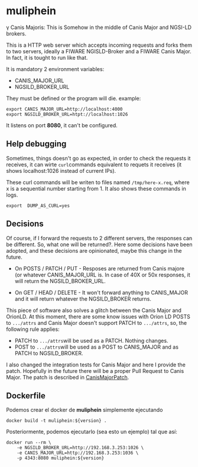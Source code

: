 # muliphein

γ Canis Majoris: This is Somehow in the middle of Canis Major and NGSI-LD brokers.

This is a HTTP web server which accepts incoming requests and forks them to two servers, ideally a FIWARE NGISLD-Broker and a  FIWARE Canis Major. In fact, it is tought to run like that.

It is mandatory 2 environment variables:

- CANIS_MAJOR_URL
- NGSILD_BROKER_URL

They must be defined or the program will die. example:

```
export CANIS_MAJOR_URL=http://localhost:4000
export NGSILD_BROKER_URL=htpt://localhost:1026
```

It listens on port **8080**, it can't be configured.

## Help debugging

Sometimes, things doesn't go as expected, in order to check the requests it receives, it can wirte `curl`commands equivalent to requets it receives (it shows localhost:1026 instead of current IPs).

These curl commands will be writen to files named `/tmp/here-x.req`, where x is a sequential number starting from 1. It also shows these commands in logs.

```
export  DUMP_AS_CURL=yes
```

## Decisions

Of course, if I forward the requests to 2 different servers, the responses can be different. So, what one will be returned?. Here some decisions have been adopted, and these decisions are opinionated, maybe this change in the future.

- On POSTS / PATCH / PUT - Resposes are returned from Canis majore (or whatever CANIS_MAJOR_URL is. In case of 40X or 50x responses, it will return the NGSILD_BROKER_URL.

- On GET / HEAD / DELETE - It won't forward anything to CANIS_MAJOR and it will return whatever the NGSILD_BROKER returns.

This piece of software also solves a glitch between the Canis Major and OrionLD. At this moment, there are some know issues with Orion LD POSTS to `.../attrs` and Canis Major doesn't support PATCH to `.../attrs`, so, the following 
rule applies:

- PATCH to `.../attrs`will be used as a PATCH. Nothing changes.
- POST to `.../attrs`will be used as a POST to CANIS_MAJOR and as PATCH to NGSILD_BROKER.

I also changed the integration tests for Canis Major and here I provide the patch. Hopefully in the future there will be a proper Pull Request to Canis Major. The patch is described in [CanisMajorPatch](CanisMajorPatch/README.md).

## Dockerfile

Podemos crear el docker de **muliphein** simplemente ejecutando

```
docker build -t muliphein:${version} .
```

Posteriormente, podemos ejecutarlo (sea esto un ejemplo) tal que así:

```
docker run --rm \
    -e NGSILD_BROKER_URL=http://192.168.3.253:1026 \
    -e CANIS_MAJOR_URL=http://192.168.3.253:1036 \
    -p 4343:8080 muliphein:${version}
```
